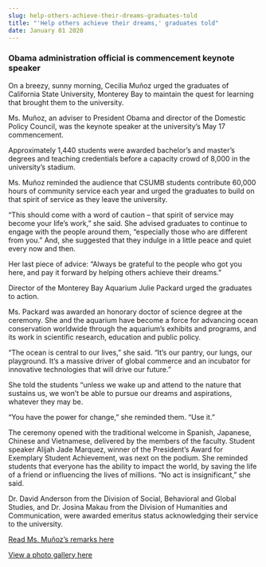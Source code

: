```yaml
---
slug: help-others-achieve-their-dreams-graduates-told
title: "'Help others achieve their dreams,' graduates told"
date: January 01 2020
---
```


 
<h3>Obama administration official is commencement keynote speaker</h3>
<p>
  On a breezy, sunny morning, Cecilia Muñoz urged the graduates of California
  State University, Monterey Bay to maintain the quest for learning that brought
  them to the university.
</p>
<p>
  Ms. Muñoz, an adviser to President Obama and director of the Domestic Policy
  Council, was the keynote speaker at the university’s May 17 commencement.
</p>
<p>
  Approximately 1,440 students were awarded bachelor’s and master’s degrees and
  teaching credentials before a capacity crowd of 8,000 in the university’s
  stadium.
</p>
<p>
  Ms. Muñoz reminded the audience that CSUMB students contribute 60,000 hours of
  community service each year and urged the graduates to build on that spirit of
  service as they leave the university.
</p>
<p>
  “This should come with a word of caution – that spirit of service may become
  your life’s work,” she said. She advised graduates to continue to engage with
  the people around them, “especially those who are different from you.” And,
  she suggested that they indulge in a little peace and quiet every now and
  then.
</p>
<p>
  Her last piece of advice: “Always be grateful to the people who got you here,
  and pay it forward by helping others achieve their dreams.”
</p>
<p>
  Director of the Monterey Bay Aquarium Julie Packard urged the graduates to
  action.
</p>
<p>
  Ms. Packard was awarded an honorary doctor of science degree at the ceremony.
  She and the aquarium have become a force for advancing ocean conservation
  worldwide through the aquarium’s exhibits and programs, and its work in
  scientific research, education and public policy.
</p>
<p>
  “The ocean is central to our lives,” she said. “It’s our pantry, our lungs,
  our playground. It’s a massive driver of global commerce and an incubator for
  innovative technologies that will drive our future.”
</p>
<p>
  She told the students “unless we wake up and attend to the nature that
  sustains us, we won’t be able to pursue our dreams and aspirations, whatever
  they may be.
</p>
<p>“You have the power for change,” she reminded them. “Use it.”</p>
<p>
  The ceremony opened with the traditional welcome in Spanish, Japanese, Chinese
  and Vietnamese, delivered by the members of the faculty. Student speaker
  Alijah Jade Marquez, winner of the President’s Award for Exemplary Student
  Achievement, was next on the podium. She reminded students that everyone has
  the ability to impact the world, by saving the life of a friend or influencing
  the lives of millions. “No act is insignificant,” she said.
</p>
<p>
  Dr. David Anderson from the Division of Social, Behavioral and Global Studies,
  and Dr. Josina Makau from the Division of Humanities and Communication, were
  awarded emeritus status acknowledging their service to the university.
</p>
<p>
  <a
    href="https://news.csumb.edu/news/2014/may/17/commencement-remarks-cecilia-muñoz"
    >Read Ms. Muñoz’s remarks here</a
  >
</p>
<p>
  <a href="https://news.csumb.edu/gallery/commencement-2014"
    >View a photo gallery here</a
  >
</p>
<p></p>
<p></p>
<p></p>
 

